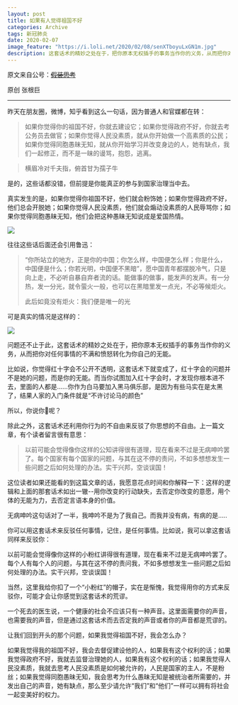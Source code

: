 ```yaml
---
layout: post
title: 如果有人觉得祖国不好
categories: Archive
tags: 新冠肺炎
date: 2020-02-07
image_feature: "https://i.loli.net/2020/02/08/senXTboyuLxGN1m.jpg"
description: 这套话术的精妙之处在于，把你原本无权插手的事务当作你的义务，从而把你对任何事情的不满和愤怒转化为你自己的无能。
---
```


原文来自公号：~~[假装思考](http://206.189.252.32:8083/%E5%A6%82%E6%9E%9C%E6%9C%89%E4%BA%BA%E8%A7%89%E5%BE%97%E7%A5%96%E5%9B%BD%E4%B8%8D%E5%A5%BD.html)~~

原创 张根巨

---

昨天在朋友圈，微博，知乎看到这么一句话，因为普通人和官媒都在转：

> 如果你觉得你的祖国不好，你就去建设它；如果你觉得政府不好，你就去考公务员去做官；如果你觉得人民没素质，就从你开始做一个高素质的公民；如果你觉得同胞愚昧无知，就从你开始学习并改变身边的人，她有缺点，我们一起修正，而不是一昧的谩骂，抱怨，逃离。

> 横眉冷对千夫指，俯首甘为孺子牛

是的，这些话都没错，但前提是你能真正的参与到国家治理当中去。

真实发生的是，如果你觉得你祖国不好，他们就会粉饰她；如果你觉得政府不好，他们总会开脱她；如果你觉得人民没素质，他们就会煽动没素质的人民辱骂你；如果你觉得同胞愚昧无知，他们会把这种愚昧无知说成是爱国热情。

![](https://i.loli.net/2020/02/08/msEwngO8ZXzYA6N.jpg)

往往这些话后面还会引用鲁迅：

> “你所站立的地方，正是你的中国；你怎么样，中国便怎么样；你是什么，中国便是什么；你若光明，中国便不黑暗”，愿中国青年都摆脱冷气，只是向上走，不必听自暴自弃者流的话。能做事的做事，能发声的发声。有一分热，发一分光，就令萤火一般，也可以在黑暗里发一点光，不必等候炬火。
>
> 此后如竟没有炬火：我们便是唯一的光

可是真实的情况是这样的：

![](https://i.loli.net/2020/02/08/senXTboyuLxGN1m.jpg)

问题还不止于此，这套话术的精妙之处在于，把你原本无权插手的事务当作你的义务，从而把你对任何事情的不满和愤怒转化为你自己的无能。

比如说，你觉得红十字会不公开不透明，这套话术下就变成了，红十字会的问题并不是她的问题，而是你的无能。而当你试图加入红十字会时，才发现你根本进不去，里面的人都是......你作为白马要加入黑马俱乐部，是因为有些马实在是太黑了，结果人家的入门条件就是“不许讨论马的颜色”

所以，你说你🐎呢？


除此之外，这套话术还利用你行为的不自由来反驳了你思想的不自由。上一篇文章，有个读者留言很有意思：

> 以前可能会觉得像你这样的公知讲得很有道理，现在看来不过是无病呻吟罢了。每个国家有每个国家的问题，与其在这不停的责问，不如多想想发生一些问题之后如何处理的办法。实干兴邦，空谈误国！

这位读者如果还能看的到这篇文章的话，我愿意花点时间和你解释一下：这样的逻辑和上面的那套话术如出一辙--用你改变的行动缺失，去否定你改变的意愿，用个体的无能为力，去否定言语本身的价值。

无病呻吟这句话对了一半，我呻吟不是为了我自己。而我并没有病，有病的是.....

你可以用这套话术来反驳任何事情，记住，是任何事情。比如说，我可以拿这套话同样来反驳你：

以前可能会觉得像你这样的小粉红讲得很有道理，现在看来不过是无病呻吟罢了。每个人有每个人的问题，与其在这不停的责问我，不如多想想发生一些问题之后如何处理的办法。实干兴邦，空谈误国！

当然，这里我给你扣了一个“小粉红”的帽子，实在是惭愧，我觉得用你的方式来反驳你，可能才会让你感觉到这套话术的荒谬。

一个死去的医生说，一个健康的社会不应该只有一种声音。这里面需要你的声音，也需要我的声音，但是通过这套话术而去否定我的声音或者你的声音都是荒谬的。

让我们回到开头的那个问题，如果我觉得祖国不好，我会怎么办？

如果我觉得我的祖国不好，我会去督促建设他的人，如果我有这个权利的话；如果我觉得政府不好，我就去监督治理她的人，如果我有这个权利的话；如果我觉得人民没素质，我就去思考人民没素质是如何被允许的，人民是国家的主人，不是粉丝；如果我觉得同胞愚昧无知，我会思考为什么愚昧无知是被统治者所需要的，并发出自己的声音，她有缺点，那么至少请允许“我们”和“他们”一样可以拥有将社会一起变美好的权力。
